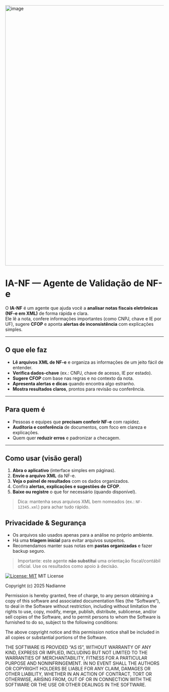<img width="1570" height="826" alt="image" src="https://github.com/user-attachments/assets/7572e69b-fb55-453f-b4c3-580a15b78577" />

# IA-NF — Agente de Validação de NF-e

O **IA-NF** é um agente que ajuda você a **analisar notas fiscais eletrônicas (NF-e em XML)** de forma rápida e clara.  
Ele lê a nota, confere informações importantes (como CNPJ, chave e IE por UF), sugere **CFOP** e aponta **alertas de inconsistência** com explicações simples.

---

## O que ele faz

- **Lê arquivos XML de NF-e** e organiza as informações de um jeito fácil de entender.
- **Verifica dados-chave** (ex.: CNPJ, chave de acesso, IE por estado).
- **Sugere CFOP** com base nas regras e no contexto da nota.
- **Apresenta alertas e dicas** quando encontra algo estranho.
- **Mostra resultados claros**, prontos para revisão ou conferência.

---

## Para quem é

- Pessoas e equipes que **precisam conferir NF-e** com rapidez.
- **Auditoria e conferência** de documentos, com foco em clareza e explicações.
- Quem quer **reduzir erros** e padronizar a checagem.

---

## Como usar (visão geral)

1. **Abra o aplicativo** (interface simples em páginas).
2. **Envie o arquivo XML** da NF-e.
3. **Veja o painel de resultados** com os dados organizados.
4. Confira **alertas, explicações e sugestões de CFOP**.
5. **Baixe ou registre** o que for necessário (quando disponível).

> Dica: mantenha seus arquivos XML bem nomeados (ex.: `NF-12345.xml`) para achar tudo rápido.


## Privacidade & Segurança

- Os arquivos são usados apenas para a análise no próprio ambiente.
- Há uma **triagem inicial** para evitar arquivos suspeitos.
- Recomendamos manter suas notas em **pastas organizadas** e fazer backup seguro.

> Importante: este agente **não substitui** uma orientação fiscal/contábil oficial. Use os resultados como apoio à decisão.

[![License: MIT](https://img.shields.io/badge/License-MIT-yellow.svg)](./LICENSE)
MIT License

Copyright (c) 2025 Nadianne

Permission is hereby granted, free of charge, to any person obtaining a copy
of this software and associated documentation files (the “Software”), to deal
in the Software without restriction, including without limitation the rights
to use, copy, modify, merge, publish, distribute, sublicense, and/or sell
copies of the Software, and to permit persons to whom the Software is
furnished to do so, subject to the following conditions:

The above copyright notice and this permission notice shall be included in
all copies or substantial portions of the Software.

THE SOFTWARE IS PROVIDED “AS IS”, WITHOUT WARRANTY OF ANY KIND, EXPRESS OR
IMPLIED, INCLUDING BUT NOT LIMITED TO THE WARRANTIES OF MERCHANTABILITY,
FITNESS FOR A PARTICULAR PURPOSE AND NONINFRINGEMENT. IN NO EVENT SHALL THE
AUTHORS OR COPYRIGHT HOLDERS BE LIABLE FOR ANY CLAIM, DAMAGES OR OTHER
LIABILITY, WHETHER IN AN ACTION OF CONTRACT, TORT OR OTHERWISE, ARISING FROM,
OUT OF OR IN CONNECTION WITH THE SOFTWARE OR THE USE OR OTHER DEALINGS IN
THE SOFTWARE.
